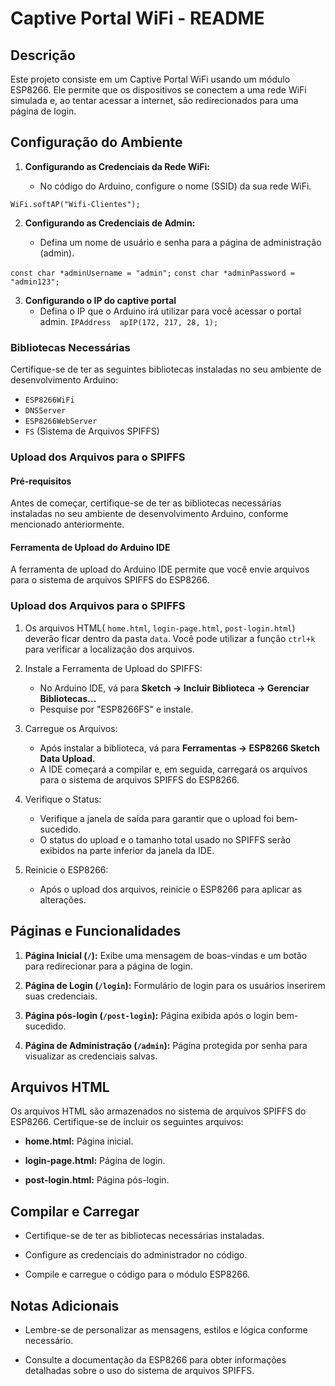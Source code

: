 # Captive Portal WiFi - README

  

## Descrição

Este projeto consiste em um Captive Portal WiFi usando um módulo ESP8266. Ele permite que os dispositivos se conectem a uma rede WiFi simulada e, ao tentar acessar a internet, são redirecionados para uma página de login.

## Configuração do Ambiente

1.  **Configurando as Credenciais da Rede WiFi:**
    
    -   No código do Arduino, configure o nome (SSID) da sua rede WiFi.

`WiFi.softAP("Wifi-Clientes");` 

2.  **Configurando as Credenciais de Admin:**
    
    -   Defina um nome de usuário e senha para a página de administração (admin).

`const char *adminUsername = "admin";`
`const char *adminPassword = "admin123";`

3. **Configurando o IP do captive portal**
	- Defina o IP que o Arduino irá utilizar para você acessar o portal admin.
`IPAddress  apIP(172, 217, 28, 1);`

### Bibliotecas Necessárias

Certifique-se de ter as seguintes bibliotecas instaladas no seu ambiente de desenvolvimento Arduino:

-   `ESP8266WiFi`
-   `DNSServer`
-   `ESP8266WebServer`
-   `FS` (Sistema de Arquivos SPIFFS)

### Upload dos Arquivos para o SPIFFS

#### Pré-requisitos

Antes de começar, certifique-se de ter as bibliotecas necessárias instaladas no seu ambiente de desenvolvimento Arduino, conforme mencionado anteriormente.

#### Ferramenta de Upload do Arduino IDE

A ferramenta de upload do Arduino IDE permite que você envie arquivos para o sistema de arquivos SPIFFS do ESP8266.

### Upload dos Arquivos para o SPIFFS
1. Os arquivos HTML( `home.html`, `login-page.html`, `post-login.html`) deverão ficar dentro da pasta `data`. Você pode utilizar a função `ctrl+k` para verificar a localização dos arquivos.

2. Instale a Ferramenta de Upload do SPIFFS:
   - No Arduino IDE, vá para **Sketch -> Incluir Biblioteca -> Gerenciar Bibliotecas...**
   - Pesquise por "ESP8266FS" e instale.

3. Carregue os Arquivos:
   - Após instalar a biblioteca, vá para **Ferramentas -> ESP8266 Sketch Data Upload.**
   - A IDE começará a compilar e, em seguida, carregará os arquivos para o sistema de arquivos SPIFFS do ESP8266.

4. Verifique o Status:
   - Verifique a janela de saída para garantir que o upload foi bem-sucedido.
   - O status do upload e o tamanho total usado no SPIFFS serão exibidos na parte inferior da janela da IDE.

5. Reinicie o ESP8266:
   - Após o upload dos arquivos, reinicie o ESP8266 para aplicar as alterações.

## Páginas e Funcionalidades

1.  **Página Inicial (`/`):** Exibe uma mensagem de boas-vindas e um botão para redirecionar para a página de login.

2.  **Página de Login (`/login`):** Formulário de login para os usuários inserirem suas credenciais.

3.  **Página pós-login (`/post-login`):** Página exibida após o login bem-sucedido.

4.  **Página de Administração (`/admin`):** Página protegida por senha para visualizar as credenciais salvas.

## Arquivos HTML

Os arquivos HTML são armazenados no sistema de arquivos SPIFFS do ESP8266. Certifique-se de incluir os seguintes arquivos:

-  **home.html:** Página inicial.

-  **login-page.html:** Página de login.

-  **post-login.html:** Página pós-login.

## Compilar e Carregar

- Certifique-se de ter as bibliotecas necessárias instaladas.

- Configure as credenciais do administrador no código.

- Compile e carregue o código para o módulo ESP8266.

## Notas Adicionais

- Lembre-se de personalizar as mensagens, estilos e lógica conforme necessário.

- Consulte a documentação da ESP8266 para obter informações detalhadas sobre o uso do sistema de arquivos SPIFFS.
